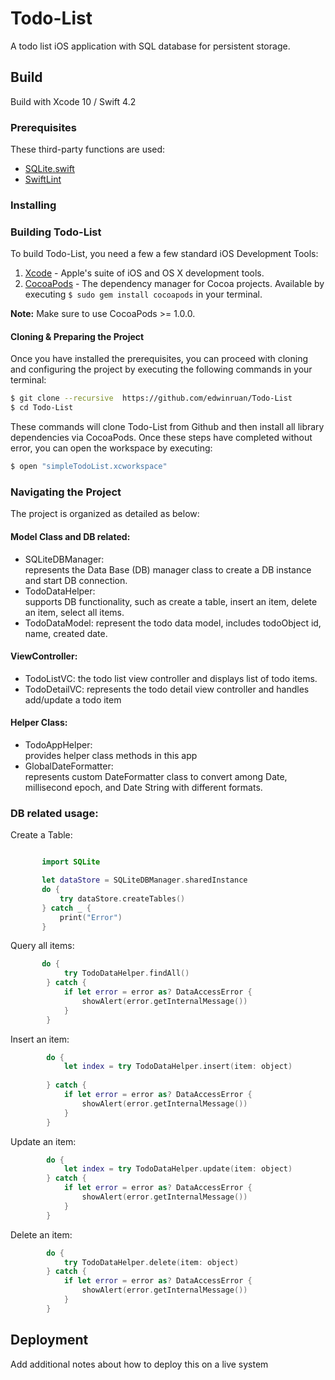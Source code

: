 # Todo-List

A todo list iOS application with SQL database for persistent storage.

## Build
Build with Xcode 10 / Swift 4.2


### Prerequisites

These third-party functions are used:

* [SQLite.swift](https://github.com/stephencelis/SQLite.swift/blob/master/Documentation/Index.md#updating-rows)
* [SwiftLint](https://github.com/realm/SwiftLint)

### Installing

### Building Todo-List

To build Todo-List, you need a few a few standard iOS Development Tools:

1. [Xcode](https://developer.apple.com/xcode/) - Apple's suite of iOS and OS X development tools. 
2. [CocoaPods](http://cocoapods.org/) - The dependency manager for Cocoa projects.  Available by executing `$ sudo gem install cocoapods` in your terminal.

**Note:** Make sure to use CocoaPods >= 1.0.0.

#### Cloning & Preparing the Project

Once you have installed the prerequisites, you can proceed with cloning and configuring the project by executing the following commands in your terminal:

```sh
$ git clone --recursive  https://github.com/edwinruan/Todo-List
$ cd Todo-List
```

These commands will clone Todo-List from Github and then install all library dependencies via CocoaPods. Once these steps have completed without error, you can open the workspace by executing:

```sh
$ open "simpleTodoList.xcworkspace"
```
### Navigating the Project

The project is organized as detailed as below:

#### Model Class and DB related:
* SQLiteDBManager:  
  represents the Data Base (DB) manager class to create a DB instance and start DB connection.
* TodoDataHelper:  
  supports DB functionality, such as create a table, insert an item, delete an item, select all items.
* TodoDataModel: 
  represent the todo data model, includes todoObject id, name, created date.

#### ViewController:
* TodoListVC: 
   the todo list view controller and displays list of todo items.
* TodoDetailVC: 
   represents the todo detail view controller and handles add/update a todo item

#### Helper Class:
* TodoAppHelper:  
  provides helper class methods in this app
* GlobalDateFormatter:  
  represents custom DateFormatter class to convert among Date, millisecond epoch, and  Date String with different formats.


### DB related usage:
Create a Table:

```swift

       import SQLite

       let dataStore = SQLiteDBManager.sharedInstance
       do {
           try dataStore.createTables()
       } catch _ {
           print("Error")
       }

```

Query all items:
```swift
       do {
            try TodoDataHelper.findAll()
        } catch {
            if let error = error as? DataAccessError {
                showAlert(error.getInternalMessage())
            }
        }

```

Insert an item:
```swift
        do {
            let index = try TodoDataHelper.insert(item: object)
            
        } catch {
            if let error = error as? DataAccessError {
                showAlert(error.getInternalMessage())
            }
        }
```

Update an item:
```swift
        do {
            let index = try TodoDataHelper.update(item: object)
        } catch {
            if let error = error as? DataAccessError {
                showAlert(error.getInternalMessage())
            }
        }
```

Delete an item:
```swift
        do {
            try TodoDataHelper.delete(item: object)
        } catch {
            if let error = error as? DataAccessError {
                showAlert(error.getInternalMessage())
            }
        }
```
## Deployment

Add additional notes about how to deploy this on a live system



